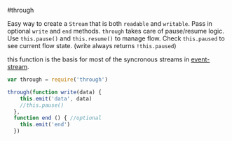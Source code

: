 #through

Easy way to create a `Stream` that is both `readable` and `writable`. Pass in optional `write` and `end` methods. `through` takes care of pause/resume logic.
Use `this.pause()` and `this.resume()` to manage flow.
Check `this.paused` to see current flow state. (write always returns `!this.paused`)

this function is the basis for most of the syncronous streams in [event-stream](http://github.com/dominictarr/event-stream).

``` js
var through = require('through')

through(function write(data) {
    this.emit('data', data)
    //this.pause() 
  },
  function end () { //optional
    this.emit('end')
  })

```
